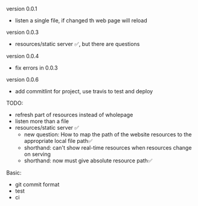 version 0.0.1

- listen a single file, if changed th web page will reload

version 0.0.3

- resources/static server :white_check_mark:, but there are questions

version 0.0.4

- fix errors in 0.0.3

version 0.0.6

- add commitlint for project, use travis to test and deploy

TODO: 

- refresh part of resources instead of wholepage
- listen more than a file
- resources/static server :white_check_mark:
  - new question: How to map the path of the website resources to the appropriate local file path:white_check_mark:
  - shorthand: can't show real-time resources when resources change on serving
  - shorthand: now must give absolute resource path:white_check_mark:

Basic:
  - git commit format
  - test
  - ci
